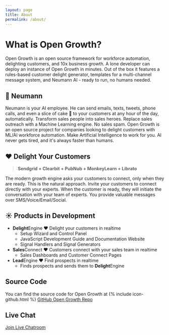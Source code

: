 ```yaml
---
layout: page
title: About
permalink: /about/
---
```


# What is Open Growth?

Open Growth is an open source framework for workforce automation, delighting customers, and 10x business growth. A lone developer can deploy an instance of Open Growth in minutes. Out of the box it features a rules-based customer delight generator, templates for a multi-channel message system, and Neumann AI - ready to run, no humans needed.

## 🤖 Neumann

Neumann is your AI employee. He can send emails, texts, tweets, phone calls, and even a slice of cake 🍰 to your customers at any hour of the day, automatically. Transform sales people into sales heroes. Replace sales outreach with a Machine Learning engine. No sales spam. Open Growth is an open source project for companies looking to delight customers with ML/AI workforce automation. Make Artificial Intelligence to work for you. AI never gets tired, and it's always faster than humans.

## ❤️  Delight Your Customers

> **Sendgrid + Clearbit + PubNub + MonkeyLearn + Librato**

The modern growth engine asks your customers to connect,
only when they are ready.
This is the natural approach.
Invite your customers to connect directly with your experts.
When the customer is ready,
they will initiate the conversation with your team of experts.
You provide valuable messages over SMS/Voice/Email/Social.

## ☀️  Products in Development

 - **Delight**Engine ❤️  Delight your customers in realtime
    - Setup Wizard and Control Panel
    - JavaScript Development Guide and Documentation Website
    - Signal Handlers and Signal Generators
 - **Sales**Connect ❤️  Customers connect with your sales team in realtime
    - Sales Dashboards and Customer Connect Pages
 - **Lead**Engine ❤️  Find prospects in realtime
    - Finds prospects and sends them to **Delight**Engine

## Source Code

You can find the source code for Open Growth at 
{% include icon-github.html %} [GitHub Open Growth Repo](https://github.com/pubnub/open-growth)

## Live Chat

[Join Live Chatroom](https://goo.gl/forms/FltKTMbS8aduTlcu1)
